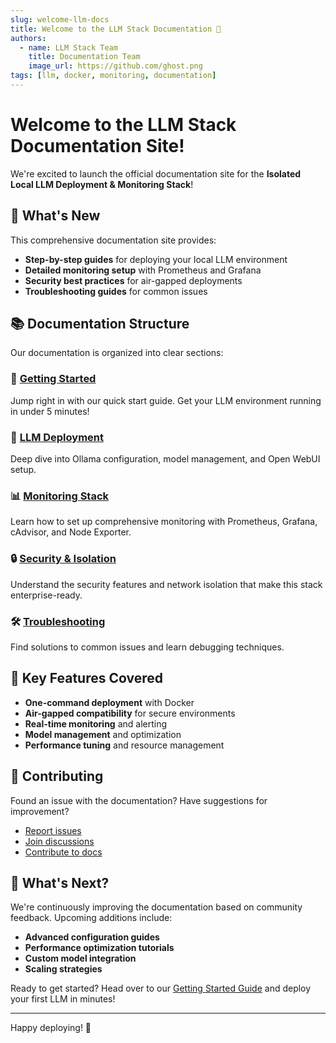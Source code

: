 ```yaml
---
slug: welcome-llm-docs
title: Welcome to the LLM Stack Documentation 🎉
authors: 
  - name: LLM Stack Team
    title: Documentation Team
    image_url: https://github.com/ghost.png
tags: [llm, docker, monitoring, documentation]
---
```


# Welcome to the LLM Stack Documentation Site!

We're excited to launch the official documentation site for the **Isolated Local LLM Deployment & Monitoring Stack**! 

## 🚀 What's New

This comprehensive documentation site provides:

- **Step-by-step guides** for deploying your local LLM environment
- **Detailed monitoring setup** with Prometheus and Grafana
- **Security best practices** for air-gapped deployments
- **Troubleshooting guides** for common issues

<!-- truncate -->

## 📚 Documentation Structure

Our documentation is organized into clear sections:

### 🎯 [Getting Started](../docs/intro)
Jump right in with our quick start guide. Get your LLM environment running in under 5 minutes!

### 🔧 [LLM Deployment](../docs/llm-deployment)
Deep dive into Ollama configuration, model management, and Open WebUI setup.

### 📊 [Monitoring Stack](../docs/monitoring)
Learn how to set up comprehensive monitoring with Prometheus, Grafana, cAdvisor, and Node Exporter.

### 🔒 [Security & Isolation](../docs/security)
Understand the security features and network isolation that make this stack enterprise-ready.

### 🛠️ [Troubleshooting](../docs/troubleshooting)
Find solutions to common issues and learn debugging techniques.

## 🌟 Key Features Covered

- **One-command deployment** with Docker
- **Air-gapped compatibility** for secure environments
- **Real-time monitoring** and alerting
- **Model management** and optimization
- **Performance tuning** and resource management

## 🤝 Contributing

Found an issue with the documentation? Have suggestions for improvement?

- [Report issues](https://github.com/1devspace/isolated-local-llm-deployment-monitoring-stack/issues)
- [Join discussions](https://github.com/1devspace/isolated-local-llm-deployment-monitoring-stack/discussions)
- [Contribute to docs](https://github.com/1devspace/isolated-local-llm-deployment-monitoring-stack/tree/main/docs)

## 🎯 What's Next?

We're continuously improving the documentation based on community feedback. Upcoming additions include:

- **Advanced configuration guides**
- **Performance optimization tutorials**
- **Custom model integration**
- **Scaling strategies**

Ready to get started? Head over to our [Getting Started Guide](../docs/intro) and deploy your first LLM in minutes!

---

Happy deploying! 🚀